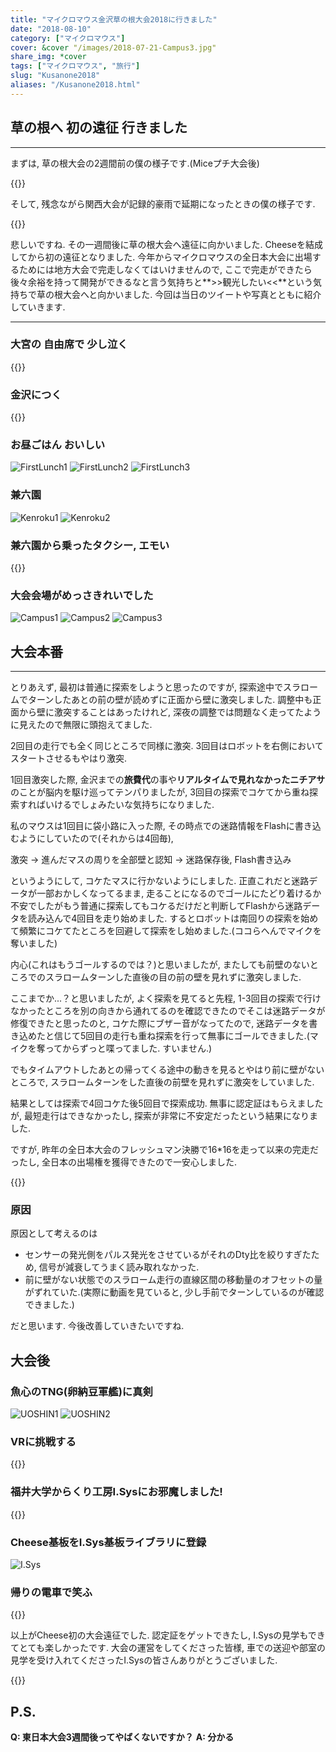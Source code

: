 ```yaml
---
title: "マイクロマウス金沢草の根大会2018に行きました"
date: "2018-08-10"
category: ["マイクロマウス"]
cover: &cover "/images/2018-07-21-Campus3.jpg"
share_img: *cover
tags: ["マイクロマウス", "旅行"]
slug: "Kusanone2018"
aliases: "/Kusanone2018.html"
---
```

## 草の根へ 初の遠征 行きました
-----------
まずは, 草の根大会の2週間前の僕の様子です.(Miceプチ大会後)

{{<tweet user="dango_bot" id="1013382169350193152">}}

そして, 残念ながら関西大会が記録的豪雨で延期になったときの僕の様子です.

{{<tweet user="dango_bot" id="1015024100635336706">}}

悲しいですね. その一週間後に草の根大会へ遠征に向かいました. Cheeseを結成してから初の遠征となりました.
今年からマイクロマウスの全日本大会に出場するためには地方大会で完走しなくてはいけませんので, ここで完走ができたら後々余裕を持って開発ができるなと言う気持ちと**>>観光したい<<**という気持ちで草の根大会へと向かいました.
今回は当日のツイートや写真とともに紹介していきます.

-----------
### 大宮の 自由席で 少し泣く
{{<tweet user="dango_bot" id="1017911800744906753">}}

### 金沢につく
{{<tweet user="dango_bot" id="1017957746107281408">}}

### お昼ごはん おいしい
![FirstLunch1](/images/2018-07-21-Nagahachi1.jpg)
![FirstLunch2](/images/2018-07-21-Nagahachi2.jpg)
![FirstLunch3](/images/2018-07-21-Nagahachi3.jpg)
### 兼六園
![Kenroku1](/images/2018-07-21-Kenroku1.jpg)
![Kenroku2](/images/2018-07-21-Kenroku2.jpg)

### 兼六園から乗ったタクシー, エモい
{{<tweet user="dango_bot" id="1017988548127965184">}}

### 大会会場がめっさきれいでした
![Campus1](/images/2018-07-21-Campus1.jpg)
![Campus2](/images/2018-07-21-Campus2.jpg)
![Campus3](/images/2018-07-21-Campus3.jpg)

## 大会本番

-----------------
とりあえず, 最初は普通に探索をしようと思ったのですが, 探索途中でスラロームでターンしたあとの前の壁が読めずに正面から壁に激突しました. 
調整中も正面から壁に激突することはあったけれど, 深夜の調整では問題なく走ってたように見えたので無限に頭抱えてました.

2回目の走行でも全く同じところで同様に激突. 3回目はロボットを右側においてスタートさせるもやはり激突.

1回目激突した際, 金沢までの**旅費代**の事や**リアルタイムで見れなかったニチアサ**のことが脳内を駆け巡ってテンパりましたが, 3回目の探索でコケてから重ね探索すればいけるでしょみたいな気持ちになりました.

私のマウスは1回目に袋小路に入った際, その時点での迷路情報をFlashに書き込むようにしていたので(それからは4回毎),

激突 -> 進んだマスの周りを全部壁と認知 -> 迷路保存後, Flash書き込み

というようにして, コケたマスに行かないようにしました. 正直これだと迷路データが一部おかしくなってるまま, 走ることになるのでゴールにたどり着けるか不安でしたがもう普通に探索してもコケるだけだと判断してFlashから迷路データを読み込んで4回目を走り始めました.
するとロボットは南回りの探索を始めて頻繁にコケてたところを回避して探索をし始めました.(ココらへんでマイクを奪いました)

内心(これはもうゴールするのでは？)と思いましたが, またしても前壁のないところでのスラロームターンした直後の目の前の壁を見れずに激突しました.

ここまでか...？と思いましたが, よく探索を見てると先程, 1-3回目の探索で行けなかったところを別の向きから通れてるのを確認できたのでそこは迷路データが修復できたと思ったのと, コケた際にブザー音がなってたので, 迷路データを書き込めたと信じて5回目の走行も重ね探索を行って無事にゴールできました.(マイクを奪ってからずっと喋ってました. すいません.)

でもタイムアウトしたあとの帰ってくる途中の動きを見るとやはり前に壁がないところで, スラロームターンをした直後の前壁を見れずに激突をしていました.

結果としては探索で4回コケた後5回目で探索成功. 無事に認定証はもらえましたが, 最短走行はできなかったし, 探索が非常に不安定だったという結果になりました.

ですが, 昨年の全日本大会のフレッシュマン決勝で16\*16を走って以来の完走だったし, 全日本の出場権を獲得できたので一安心しました.

{{<tweet user="dango_bot" id="1018302625610022917">}}

### 原因
原因として考えるのは

- センサーの発光側をパルス発光をさせているがそれのDty比を絞りすぎたため, 信号が減衰してうまく読み取れなかった.
- 前に壁がない状態でのスラローム走行の直線区間の移動量のオフセットの量がずれていた.(実際に動画を見ていると, 少し手前でターンしているのが確認できました.)

だと思います. 今後改善していきたいですね.

## 大会後

### 魚心のTNG(卵納豆軍艦)に真剣
![UOSHIN1](/images/2018-07-21-UOSHIN1.png)
![UOSHIN2](/images/2018-07-21-UOSHIN2.png)

### VRに挑戦する
{{<tweet user="dango_bot" id="1018463588774604801">}}

### 福井大学からくり工房I.Sysにお邪魔しました!
{{<tweet user="dango_bot" id="1018735778925445121">}}

### Cheese基板をI.Sys基板ライブラリに登録
![I.Sys](/images/2018-07-21-I.Sys.jpg)

### 帰りの電車で笑ふ
{{<tweet user="dango_bot" id="1018764743916412928">}}

以上がCheese初の大会遠征でした. 認定証をゲットできたし, I.Sysの見学もできてとても楽しかったです. 大会の運営をしてくださった皆様, 車での送迎や部室の見学を受け入れてくださったI.Sysの皆さんありがとうございました.

{{<tweet user="dango_bot" id="1018804531172294656">}}

## P.S.
**Q: 東日本大会3週間後ってやばくないですか？**
**A: 分かる**
